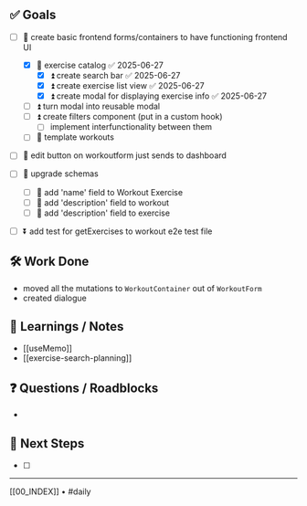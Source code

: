 
## ✅ Goals
- [ ] 🔺  create basic frontend forms/containers to have functioning frontend UI
	- [x] 🔺 exercise catalog ✅ 2025-06-27
		- [x] ⏫ create search bar ✅ 2025-06-27
		- [x] ⏫ create exercise list view ✅ 2025-06-27
		- [x] ⏫ create modal for displaying exercise info ✅ 2025-06-27
	- [ ] ⏫ turn modal into reusable modal
	- [ ] ⏫ create filters component (put in a custom hook)
		- [ ] implement interfunctionality between them
	- [ ] 🔼 template workouts
- [ ] 🔼 edit button on workoutform just sends to dashboard
- [ ] 🔼 upgrade schemas
	- [ ] 🔽 add 'name' field to Workout Exercise
	- [ ] 🔽 add 'description' field to workout
	- [ ] 🔽 add 'description' field to exercise
- [ ] ⏬ add test for getExercises to workout e2e test file


## 🛠️ Work Done
- moved all the mutations to `WorkoutContainer` out of `WorkoutForm` 
- created dialogue

## 🧠 Learnings / Notes
- [[useMemo]]
- [[exercise-search-planning]]

## ❓ Questions / Roadblocks
- 

## 🔁 Next Steps
- [ ] 

---
[[00_INDEX]] • #daily
